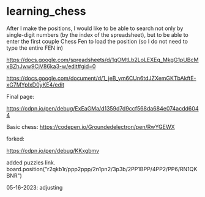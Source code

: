 # learning_chess

After I make the positions, I would like to be able to search not only by single-digit numbers (by the index of the spreadsheet), but to be able to enter the first couple Chess Fen to load the position (so I do not need to type the entire FEN in)


https://docs.google.com/spreadsheets/d/1gOMtLb2LoLEXEq_MkgG1pUBcMxBZhJww9CjV86ka3-w/edit#gid=0

https://docs.google.com/document/d/1_jeB_ym6CUn6tdJZXemGKTbAkftE-xG7MYpIxD0yKE4/edit


Final page: 

https://cdpn.io/pen/debug/ExEaGMa/d1359d7d9ccf568da684e074acdd6044


Basic chess: 
https://codepen.io/Groundedelectron/pen/RwYGEWX

forked: 

https://cdpn.io/pen/debug/KKxgbmv



added puzzles link.
board.position("r2qkb1r/ppp2ppp/2n1pn2/3p3b/2PP1BPP/4PP2/PP6/RN1QKBNR")

05-16-2023: adjusting
